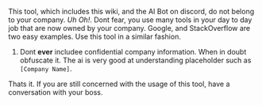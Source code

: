 This tool, which includes this wiki, and the AI Bot on discord, do not belong to your company. *Uh Oh!*. Dont fear, you use many tools in your day to day job that are now owned by your company. Google, and StackOverflow are two easy examples. Use this tool in a similar fashion.

1. Dont **ever** includee confidential company information. When in doubt obfuscate it. The ai is very good at understanding placeholder such as `[Company Name]`.

Thats it. If you are still concerned with the usage of this tool, have a conversation with your boss.